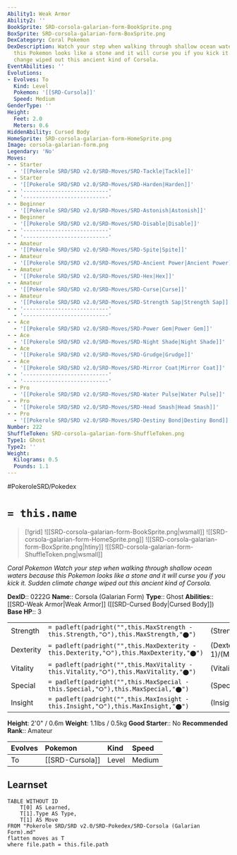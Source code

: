 ```yaml
---
Ability1: Weak Armor
Ability2: ''
BookSprite: SRD-corsola-galarian-form-BookSprite.png
BoxSprite: SRD-corsola-galarian-form-BoxSprite.png
DexCategory: Coral Pokemon
DexDescription: Watch your step when walking through shallow ocean waters  because
  this Pokemon looks like a stone and it will curse you if you kick it. Sudden climate
  change wiped out this ancient kind of Corsola.
EventAbilities: ''
Evolutions:
- Evolves: To
  Kind: Level
  Pokemon: '[[SRD-Cursola]]'
  Speed: Medium
GenderType: ''
Height:
  Feet: 2.0
  Meters: 0.6
HiddenAbility: Cursed Body
HomeSprite: SRD-corsola-galarian-form-HomeSprite.png
Image: corsola-galarian-form.png
Legendary: 'No'
Moves:
- - Starter
  - '[[Pokerole SRD/SRD v2.0/SRD-Moves/SRD-Tackle|Tackle]]'
- - Starter
  - '[[Pokerole SRD/SRD v2.0/SRD-Moves/SRD-Harden|Harden]]'
- - '---------------------------'
  - '---------------------------'
- - Beginner
  - '[[Pokerole SRD/SRD v2.0/SRD-Moves/SRD-Astonish|Astonish]]'
- - Beginner
  - '[[Pokerole SRD/SRD v2.0/SRD-Moves/SRD-Disable|Disable]]'
- - '---------------------------'
  - '---------------------------'
- - Amateur
  - '[[Pokerole SRD/SRD v2.0/SRD-Moves/SRD-Spite|Spite]]'
- - Amateur
  - '[[Pokerole SRD/SRD v2.0/SRD-Moves/SRD-Ancient Power|Ancient Power]]'
- - Amateur
  - '[[Pokerole SRD/SRD v2.0/SRD-Moves/SRD-Hex|Hex]]'
- - Amateur
  - '[[Pokerole SRD/SRD v2.0/SRD-Moves/SRD-Curse|Curse]]'
- - Amateur
  - '[[Pokerole SRD/SRD v2.0/SRD-Moves/SRD-Strength Sap|Strength Sap]]'
- - '---------------------------'
  - '---------------------------'
- - Ace
  - '[[Pokerole SRD/SRD v2.0/SRD-Moves/SRD-Power Gem|Power Gem]]'
- - Ace
  - '[[Pokerole SRD/SRD v2.0/SRD-Moves/SRD-Night Shade|Night Shade]]'
- - Ace
  - '[[Pokerole SRD/SRD v2.0/SRD-Moves/SRD-Grudge|Grudge]]'
- - Ace
  - '[[Pokerole SRD/SRD v2.0/SRD-Moves/SRD-Mirror Coat|Mirror Coat]]'
- - '---------------------------'
  - '---------------------------'
- - Pro
  - '[[Pokerole SRD/SRD v2.0/SRD-Moves/SRD-Water Pulse|Water Pulse]]'
- - Pro
  - '[[Pokerole SRD/SRD v2.0/SRD-Moves/SRD-Head Smash|Head Smash]]'
- - Pro
  - '[[Pokerole SRD/SRD v2.0/SRD-Moves/SRD-Destiny Bond|Destiny Bond]]'
Number: 222
ShuffleToken: SRD-corsola-galarian-form-ShuffleToken.png
Type1: Ghost
Type2: ''
Weight:
  Kilograms: 0.5
  Pounds: 1.1
---
```


#PokeroleSRD/Pokedex

# `= this.name`

> [!grid]
> ![[SRD-corsola-galarian-form-BookSprite.png|wsmall]]
> ![[SRD-corsola-galarian-form-HomeSprite.png]]
> ![[SRD-corsola-galarian-form-BoxSprite.png|htiny]]
> ![[SRD-corsola-galarian-form-ShuffleToken.png|wsmall]]


*Coral Pokemon*
*Watch your step when walking through shallow ocean waters  because this Pokemon looks like a stone and it will curse you if you kick it. Sudden climate change wiped out this ancient kind of Corsola.*

**DexID**:: 0222G
**Name**:: Corsola (Galarian Form)
**Type**:: Ghost
**Abilities**:: [[SRD-Weak Armor|Weak Armor]] ([[SRD-Cursed Body|Cursed Body]])
**Base HP**:: 3

|           |                                                                                        |                                          |
| --------- | -------------------------------------------------------------------------------------- | ---------------------------------------- |
| Strength  | `= padleft(padright("",this.MaxStrength - this.Strength,"⭘"),this.MaxStrength,"⬤")`    | (Strength::2)/(MaxStrength::4)   |
| Dexterity | `= padleft(padright("",this.MaxDexterity - this.Dexterity,"⭘"),this.MaxDexterity,"⬤")` | (Dexterity:: 1)/(MaxDexterity::3) |
| Vitality  | `= padleft(padright("",this.MaxVitality - this.Vitality,"⭘"),this.MaxVitality,"⬤")`    | (Vitality::3)/(MaxVitality::6)   |
| Special   | `= padleft(padright("",this.MaxSpecial - this.Special,"⭘"),this.MaxSpecial,"⬤")`       | (Special::2)/(MaxSpecial::4)     |
| Insight   | `= padleft(padright("",this.MaxInsight - this.Insight,"⭘"),this.MaxInsight,"⬤")`       | (Insight::3)/(MaxInsight::6)     |

**Height**: 2'0" / 0.6m
**Weight**: 1.1lbs / 0.5kg
**Good Starter**:: No
**Recommended Rank**:: Amateur

| Evolves   | Pokemon         | Kind   | Speed   |
|:----------|:----------------|:-------|:--------|
| To        | [[SRD-Cursola]] | Level  | Medium  |

## Learnset

```dataview
TABLE WITHOUT ID
    T[0] AS Learned,
    T[1].Type AS Type,
    T[1] AS Move
FROM "Pokerole SRD/SRD v2.0/SRD-Pokedex/SRD-Corsola (Galarian Form).md"
flatten moves as T
where file.path = this.file.path
```
